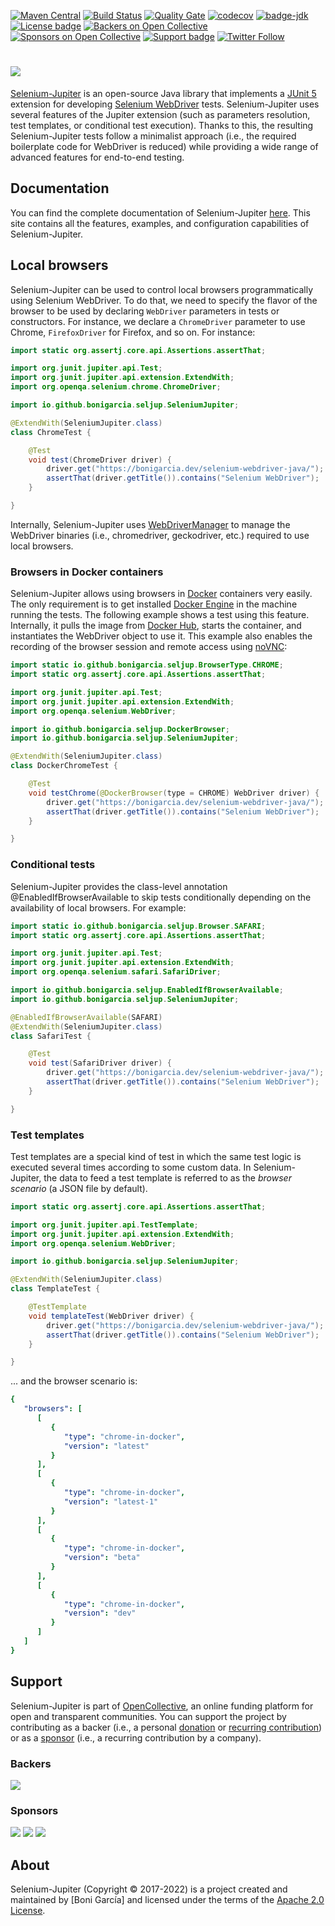 [![Maven Central](https://img.shields.io/maven-central/v/io.github.bonigarcia/selenium-jupiter.svg)](https://search.maven.org/#search%7Cga%7C1%7Cg%3Aio.github.bonigarcia%20a%3Aselenium-jupiter)
[![Build Status](https://github.com/bonigarcia/selenium-jupiter/workflows/build/badge.svg)](https://github.com/bonigarcia/selenium-jupiter/actions)
[![Quality Gate](https://sonarcloud.io/api/project_badges/measure?project=io.github.bonigarcia:selenium-jupiter&metric=alert_status)](https://sonarcloud.io/summary/new_code?id=io.github.bonigarcia%3Aselenium-jupiter)
[![codecov](https://codecov.io/gh/bonigarcia/selenium-jupiter/branch/master/graph/badge.svg)](https://codecov.io/gh/bonigarcia/selenium-jupiter)
[![badge-jdk](https://img.shields.io/badge/jdk-8-green.svg)](https://www.oracle.com/technetwork/java/javase/downloads/index.html)
[![License badge](https://img.shields.io/badge/license-Apache2-green.svg)](https://www.apache.org/licenses/LICENSE-2.0)
[![Backers on Open Collective](https://opencollective.com/selenium-jupiter/backers/badge.svg)](#backers)
[![Sponsors on Open Collective](https://opencollective.com/selenium-jupiter/sponsors/badge.svg)](#sponsors)
[![Support badge](https://img.shields.io/badge/stackoverflow-selenium_jupiter-green.svg?logo=stackoverflow)](https://stackoverflow.com/questions/tagged/selenium-jupiter?sort=newest)
[![Twitter Follow](https://img.shields.io/twitter/follow/boni_gg.svg?style=social)](https://twitter.com/boni_gg)

# [![][Logo]][Selenium-Jupiter]

[Selenium-Jupiter] is an open-source Java library that implements a [JUnit 5] extension for developing [Selenium WebDriver] tests. Selenium-Jupiter uses several features of the Jupiter extension (such as parameters resolution, test templates, or conditional test execution). Thanks to this, the resulting Selenium-Jupiter tests follow a minimalist approach (i.e., the required boilerplate code for WebDriver is reduced) while providing a wide range of advanced features for end-to-end testing.

## Documentation
You can find the complete documentation of Selenium-Jupiter [here][Selenium-Jupiter]. This site contains all the features, examples, and configuration capabilities of Selenium-Jupiter.

## Local browsers
Selenium-Jupiter can be used to control local browsers programmatically using Selenium WebDriver. To do that, we need to specify the flavor of the browser to be used by declaring `WebDriver` parameters in tests or constructors. For instance, we declare a `ChromeDriver` parameter to use Chrome, `FirefoxDriver` for Firefox, and so on. For instance:  

```java
import static org.assertj.core.api.Assertions.assertThat;

import org.junit.jupiter.api.Test;
import org.junit.jupiter.api.extension.ExtendWith;
import org.openqa.selenium.chrome.ChromeDriver;

import io.github.bonigarcia.seljup.SeleniumJupiter;

@ExtendWith(SeleniumJupiter.class)
class ChromeTest {

    @Test
    void test(ChromeDriver driver) {
        driver.get("https://bonigarcia.dev/selenium-webdriver-java/");
        assertThat(driver.getTitle()).contains("Selenium WebDriver");
    }

}
```

Internally, Selenium-Jupiter uses [WebDriverManager] to manage the WebDriver binaries (i.e., chromedriver, geckodriver,  etc.) required to use local browsers.

### Browsers in Docker containers
Selenium-Jupiter allows using browsers in [Docker] containers very easily. The only requirement is to get installed [Docker Engine] in the machine running the tests. The following example shows a test using this feature. Internally, it pulls the image from [Docker Hub], starts the container, and instantiates the WebDriver object to use it. This example also enables the recording of the browser session and remote access using [noVNC]:

```java
import static io.github.bonigarcia.seljup.BrowserType.CHROME;
import static org.assertj.core.api.Assertions.assertThat;

import org.junit.jupiter.api.Test;
import org.junit.jupiter.api.extension.ExtendWith;
import org.openqa.selenium.WebDriver;

import io.github.bonigarcia.seljup.DockerBrowser;
import io.github.bonigarcia.seljup.SeleniumJupiter;

@ExtendWith(SeleniumJupiter.class)
class DockerChromeTest {

    @Test
    void testChrome(@DockerBrowser(type = CHROME) WebDriver driver) {
        driver.get("https://bonigarcia.dev/selenium-webdriver-java/");
        assertThat(driver.getTitle()).contains("Selenium WebDriver");
    }

}
```

### Conditional tests
Selenium-Jupiter provides the class-level annotation @EnabledIfBrowserAvailable to skip tests conditionally depending on the availability of local browsers. For example:

```java
import static io.github.bonigarcia.seljup.Browser.SAFARI;
import static org.assertj.core.api.Assertions.assertThat;

import org.junit.jupiter.api.Test;
import org.junit.jupiter.api.extension.ExtendWith;
import org.openqa.selenium.safari.SafariDriver;

import io.github.bonigarcia.seljup.EnabledIfBrowserAvailable;
import io.github.bonigarcia.seljup.SeleniumJupiter;

@EnabledIfBrowserAvailable(SAFARI)
@ExtendWith(SeleniumJupiter.class)
class SafariTest {

    @Test
    void test(SafariDriver driver) {
        driver.get("https://bonigarcia.dev/selenium-webdriver-java/");
        assertThat(driver.getTitle()).contains("Selenium WebDriver");
    }

}

```

### Test templates
Test templates are a special kind of test in which the same test logic is executed several times according to some custom data. In Selenium-Jupiter, the data to feed a test template is referred to as the _browser scenario_ (a JSON file by default).

```java
import static org.assertj.core.api.Assertions.assertThat;

import org.junit.jupiter.api.TestTemplate;
import org.junit.jupiter.api.extension.ExtendWith;
import org.openqa.selenium.WebDriver;

import io.github.bonigarcia.seljup.SeleniumJupiter;

@ExtendWith(SeleniumJupiter.class)
class TemplateTest {

    @TestTemplate
    void templateTest(WebDriver driver) {
        driver.get("https://bonigarcia.dev/selenium-webdriver-java/");
        assertThat(driver.getTitle()).contains("Selenium WebDriver");
    }

}
```

... and the browser scenario is:

```yaml
{
   "browsers": [
      [
         {
            "type": "chrome-in-docker",
            "version": "latest"
         }
      ],
      [
         {
            "type": "chrome-in-docker",
            "version": "latest-1"
         }
      ],
      [
         {
            "type": "chrome-in-docker",
            "version": "beta"
         }
      ],
      [
         {
            "type": "chrome-in-docker",
            "version": "dev"
         }
      ]
   ]
}
```

## Support
Selenium-Jupiter is part of [OpenCollective], an online funding platform for open and transparent communities. You can support the project by contributing as a backer (i.e., a personal [donation] or [recurring contribution]) or as a [sponsor] (i.e., a recurring contribution by a company).

### Backers
<a href="https://opencollective.com/selenium-jupiter" target="_blank"><img src="https://opencollective.com/selenium-jupiter/backers.svg?width=890"></a>

### Sponsors
<a href="https://opencollective.com/selenium-jupiter/sponsor/0/website" target="_blank"><img src="https://opencollective.com/selenium-jupiter/sponsor/0/avatar.svg"></a>
<a href="https://opencollective.com/selenium-jupiter/sponsor/1/website" target="_blank"><img src="https://opencollective.com/selenium-jupiter/sponsor/1/avatar.svg"></a>
<a href="https://opencollective.com/selenium-jupiter/sponsor/2/website" target="_blank"><img src="https://opencollective.com/selenium-jupiter/sponsor/2/avatar.svg"></a>

## About
Selenium-Jupiter (Copyright &copy; 2017-2022) is a project created and maintained by [Boni García] and licensed under the terms of the [Apache 2.0 License].

[Logo]: https://bonigarcia.dev/img/seljup.png
[Selenium-Jupiter]: https://bonigarcia.dev/selenium-jupiter/
[JUnit 5]: https://junit.org/junit5/docs/current/user-guide/
[Selenium WebDriver]: https://www.selenium.dev/documentation/webdriver/
[WebDriverManager]: https://github.com/bonigarcia/webdrivermanager
[Docker]: https://www.docker.com/
[Docker Engine]: https://www.docker.com/get-docker
[Docker Hub]: https://hub.docker.com/
[noVNC]: https://novnc.com/
[OpenCollective]: https://opencollective.com/selenium-jupiter
[donation]: https://opencollective.com/selenium-jupiter/donate
[recurring contribution]: https://opencollective.com/selenium-jupiter/contribute/backer-8132/checkout
[sponsor]: https://opencollective.com/selenium-jupiter/contribute/sponsor-8133/checkout
[Boni Garcia]: https://bonigarcia.dev/
[Apache 2.0 License]: https://www.apache.org/licenses/LICENSE-2.0
